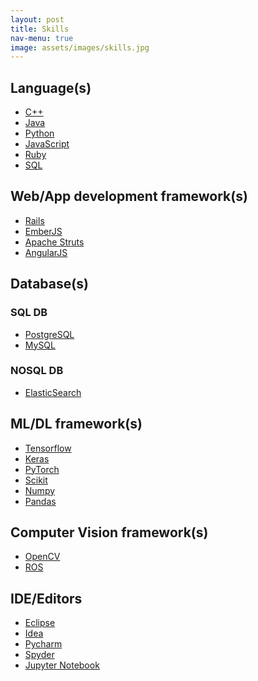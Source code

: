 ```yaml
---
layout: post
title: Skills
nav-menu: true
image: assets/images/skills.jpg
---
```

<div class="row">
	<div class="8u 12u$(small)">
	<h2>Language(s)</h2>
		<ul class="actions horizontal">
			<li><a href="#" class="button special">C++</a></li>
			<li><a href="#" class="button special">Java</a></li>
			<li><a href="#" class="button special">Python</a></li>
		    <li><a href="#" class="button special">JavaScript</a></li>
		    <li><a href="#" class="button special">Ruby</a></li>
		    <li><a href="#" class="button special">SQL</a></li>
		</ul>
	</div>
</div>
<div class="row">
	<div class="10u 12u$(small)">
	<h2>Web/App development framework(s)</h2>
		<ul class="actions horizontal">
			<li><a href="#" class="button special">Rails</a></li>
			<li><a href="#" class="button special">EmberJS</a></li>
			<li><a href="#" class="button special">Apache Struts</a></li>
		    <li><a href="#" class="button special">AngularJS</a></li>
		</ul>
	</div>
</div>
<div class="row">
	<div class="10u 12u$(small)">
	<h2>Database(s)</h2>
	<h3>SQL DB</h3>
		<ul class="actions horizontal">
			<li><a href="#" class="button special">PostgreSQL</a></li>
			<li><a href="#" class="button special">MySQL</a></li>
		</ul>
	<h3>NOSQL DB</h3>
			<ul class="actions horizontal">
    			<li><a href="#" class="button special">ElasticSearch</a></li>
    		</ul>	
	</div>
</div>
<div class="row">
	<div class="10u 12u$(small)">
	<h2>ML/DL framework(s)</h2>
		<ul class="actions horizontal">
			<li><a href="#" class="button special">Tensorflow</a></li>
			<li><a href="#" class="button special">Keras</a></li>
			<li><a href="#" class="button special">PyTorch</a></li>
			<li><a href="#" class="button special">Scikit</a></li>
			<li><a href="#" class="button special">Numpy</a></li>
			<li><a href="#" class="button special">Pandas</a></li>	
		</ul>
	</div>
</div>
<div class="row">
	<div class="10u 12u$(small)">
	<h2>Computer Vision framework(s)</h2>
		<ul class="actions horizontal">
			<li><a href="#" class="button special">OpenCV</a></li>
			<li><a href="#" class="button special">ROS</a></li>
		</ul>
	</div>
</div>
<div class="row">
	<div class="10u 12u$(small)">
	<h2>IDE/Editors</h2>
		<ul class="actions horizontal">
			<li><a href="#" class="button special">Eclipse</a></li>
			<li><a href="#" class="button special">Idea</a></li>
			<li><a href="#" class="button special">Pycharm</a></li>
			<li><a href="#" class="button special">Spyder</a></li>
			<li><a href="#" class="button special">Jupyter Notebook</a></li>	
		</ul>
	</div>
</div>